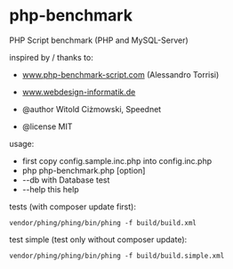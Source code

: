 # php-benchmark

PHP Script benchmark (PHP and MySQL-Server)

 inspired by / thanks to:
 - www.php-benchmark-script.com  (Alessandro Torrisi)
 - www.webdesign-informatik.de

 - @author Witold Ciżmowski, Speednet
 - @license MIT

 usage:
 * first copy config.sample.inc.php into config.inc.php
 * php php-benchmark.php [option]
 * --db   with Database test
 * --help this help

 tests (with composer update first):
 
 ```vendor/phing/phing/bin/phing -f build/build.xml```

 test simple (test only without composer update):
 
 ```vendor/phing/phing/bin/phing -f build/build.simple.xml```